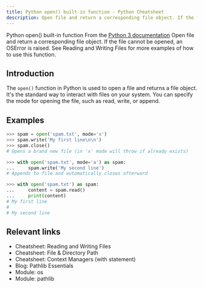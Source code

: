 ```yaml
---
title: Python open() built-in function - Python Cheatsheet
description: Open file and return a corresponding file object. If the file cannot be opened, an OSError is raised. See Reading and Writing Files for more examples of how to use this function.
---
```


<base-title :title="frontmatter.title" :description="frontmatter.description">
Python open() built-in function
</base-title>

<base-disclaimer>
  <base-disclaimer-title>
    From the <a target="_blank" href="https://docs.python.org/3/library/functions.html#open">Python 3 documentation</a>
  </base-disclaimer-title>
  <base-disclaimer-content>
   Open file and return a corresponding file object. If the file cannot be opened, an OSError is raised. See <router-link to="/cheatsheet/file-directory-path">Reading and Writing Files</router-link> for more examples of how to use this function.
  </base-disclaimer-content>
</base-disclaimer>

## Introduction

The `open()` function in Python is used to open a file and returns a file object. It's the standard way to interact with files on your system. You can specify the mode for opening the file, such as read, write, or append.

## Examples

```python
>>> spam = open('spam.txt', mode='x')
>>> spam.write('My first line\n\n')
>>> spam.close()
# Opens a brand new file (in 'x' mode will throw if already exists)

>>> with open('spam.txt', mode='a') as spam:
...     spam.write('My second line')
# Appends to file and automatically closes afterward

>>> with open('spam.txt') as spam:
...     content = spam.read()
...     print(content)
# My first line
#
# My second line
```

## Relevant links

- <router-link to="/cheatsheet/reading-and-writing-files">Cheatsheet: Reading and Writing Files</router-link>
- <router-link to="/cheatsheet/file-directory-path">Cheatsheet: File & Directory Path</router-link>
- <router-link to="/cheatsheet/context-manager">Cheatsheet: Context Managers (with statement)</router-link>
- <router-link to="/blog/python-pathlib-essentials">Blog: Pathlib Essentials</router-link>
- <router-link to="/modules/os-module">Module: os</router-link>
- <router-link to="/modules/pathlib-module">Module: pathlib</router-link>
